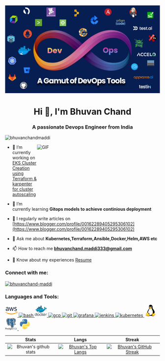 ![logo](https://github.com/bhuvanchandmaddi/bhuvanchandmaddi/blob/20a19d4fdbdecd54acd558938e459728d0e806c0/devops-tools.jpg)
<h1 align="center">Hi 👋, I'm Bhuvan Chand</h1>
<h3 align="center">A passionate Devops Engineer from India</h3>

<p align="left"> <img src="https://komarev.com/ghpvc/?username=bhuvanchandmaddi&label=Profile%20views&color=0e75b6&style=flat" alt="bhuvanchandmaddi" /> </p>



<img align="right" alt="GIF" src="https://res.cloudinary.com/practicaldev/image/fetch/s--X8Q59V5M--/c_imagga_scale,f_auto,fl_progressive,h_420,q_66,w_1000/https://dev-to-uploads.s3.amazonaws.com/i/zu5cr0j2qczswka4wh39.gif" width="400" height="200" />

- 🔭 I’m currently working on [EKS Cluster Creation using Terraform & karpenter for cluster autoscaling](https://github.com/bhuvanchandmaddi/Terraform-eks-karpenter)

- 🌱 I’m currently learning **Gitops models to achieve continious deployment**

- 📝 I regularly write articles on [https://www.blogger.com/profile/00162289405295306102](https://www.blogger.com/profile/00162289405295306102)

- 💬 Ask me about **Kubernetes,Terraform,Ansible,Docker,Helm,AWS etc**

- 📫 How to reach me **bhuvanchand.maddi333@gmail.com**

- 📄 Know about my experiences [Resume](https://github.com/bhuvanchandmaddi/bhuvanchandmaddi/blob/main/Bhuvan_Chand_Maddi.pdf)


<h3 align="left">Connect with me:</h3>
<p align="left">
<a href="https://linkedin.com/in/bhuvanchand-maddi" target="blank"><img align="center" src="https://raw.githubusercontent.com/rahuldkjain/github-profile-readme-generator/master/src/images/icons/Social/linked-in-alt.svg" alt="bhuvanchand-maddi" height="30" width="40" /></a>
</p>

<h3 align="left">Languages and Tools:</h3>
<p align="left"> <a href="https://aws.amazon.com" target="_blank" rel="noreferrer"> <img src="https://raw.githubusercontent.com/devicons/devicon/master/icons/amazonwebservices/amazonwebservices-original-wordmark.svg" alt="aws" width="40" height="40"/> </a> <a href="https://www.gnu.org/software/bash/" target="_blank" rel="noreferrer"> <img src="https://www.vectorlogo.zone/logos/gnu_bash/gnu_bash-icon.svg" alt="bash" width="40" height="40"/> </a> <a href="https://www.docker.com/" target="_blank" rel="noreferrer"> <img src="https://raw.githubusercontent.com/devicons/devicon/master/icons/docker/docker-original-wordmark.svg" alt="docker" width="40" height="40"/> </a> <a href="https://cloud.google.com" target="_blank" rel="noreferrer"> <img src="https://www.vectorlogo.zone/logos/google_cloud/google_cloud-icon.svg" alt="gcp" width="40" height="40"/> </a> <a href="https://git-scm.com/" target="_blank" rel="noreferrer"> <img src="https://www.vectorlogo.zone/logos/git-scm/git-scm-icon.svg" alt="git" width="40" height="40"/> </a> <a href="https://grafana.com" target="_blank" rel="noreferrer"> <img src="https://www.vectorlogo.zone/logos/grafana/grafana-icon.svg" alt="grafana" width="40" height="40"/> </a> <a href="https://www.jenkins.io" target="_blank" rel="noreferrer"> <img src="https://www.vectorlogo.zone/logos/jenkins/jenkins-icon.svg" alt="jenkins" width="40" height="40"/> </a> <a href="https://kubernetes.io" target="_blank" rel="noreferrer"> <img src="https://www.vectorlogo.zone/logos/kubernetes/kubernetes-icon.svg" alt="kubernetes" width="40" height="40"/> </a> <a href="https://www.linux.org/" target="_blank" rel="noreferrer"> <img src="https://raw.githubusercontent.com/devicons/devicon/master/icons/linux/linux-original.svg" alt="linux" width="40" height="40"/> </a> <a href="https://www.postgresql.org" target="_blank" rel="noreferrer"> <img src="https://raw.githubusercontent.com/devicons/devicon/master/icons/postgresql/postgresql-original-wordmark.svg" alt="postgresql" width="40" height="40"/> </a> <a href="https://www.python.org" target="_blank" rel="noreferrer"> <img src="https://raw.githubusercontent.com/devicons/devicon/master/icons/python/python-original.svg" alt="python" width="40" height="40"/> </a> </p>

|  Stats      | Langs           | Streak  |
|:-------------:|:-------------:|:-----:|
| ![Bhuvan's github stats](https://github-readme-stats.vercel.app/api?username=bhuvanchandmaddi&show_icons=true&theme=dark)      | [![Bhuvan's Top Langs](https://github-readme-stats.vercel.app/api/top-langs/?username=bhuvanchandmaddi&layout=compact&theme=dark)](https://github.com/bhuvanchandmaddi?tab=repositories) | [![Bhuvan's GitHub Streak](https://github-readme-streak-stats.herokuapp.com/?user=bhuvanchandmaddi&theme=dark)](https://github.com/bhuvanchandmaddi?tab=repositories) |

